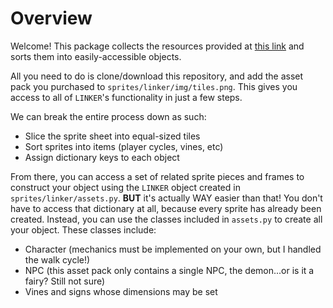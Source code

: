 # Overview

Welcome! This package collects the resources provided at [this link](https://linker.itch.io/adventure-tiles) and sorts them into easily-accessible objects.

All you need to do is clone/download this repository, and add the asset pack you purchased to `sprites/linker/img/tiles.png`. This gives you access to all of `LINKER`'s functionality in just a few steps.

We can break the entire process down as such:

* Slice the sprite sheet into equal-sized tiles
* Sort sprites into items (player cycles, vines, etc)
* Assign dictionary keys to each object

From there, you can access a set of related sprite pieces and frames to construct your object using the `LINKER` object created in `sprites/linker/assets.py`. **BUT** it's actually WAY easier than that! You don't have to access that dictionary at all, because every sprite has already been created. Instead, you can use the classes included in `assets.py` to create all your object. These classes include:

* Character (mechanics must be implemented on your own, but I handled the walk cycle!)
* NPC (this asset pack only contains a single NPC, the demon...or is it a fairy? Still not sure)
* Vines and signs whose dimensions may be set

